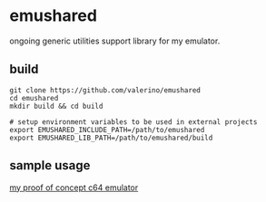 # emushared
ongoing generic utilities support library for my emulator.

## build
~~~
git clone https://github.com/valerino/emushared
cd emushared
mkdir build && cd build

# setup environment variables to be used in external projects
export EMUSHARED_INCLUDE_PATH=/path/to/emushared
export EMUSHARED_LIB_PATH=/path/to/emushared/build
~~~

## sample usage
[my proof of concept c64 emulator](https://github.com/valerino/vc64-emu)
